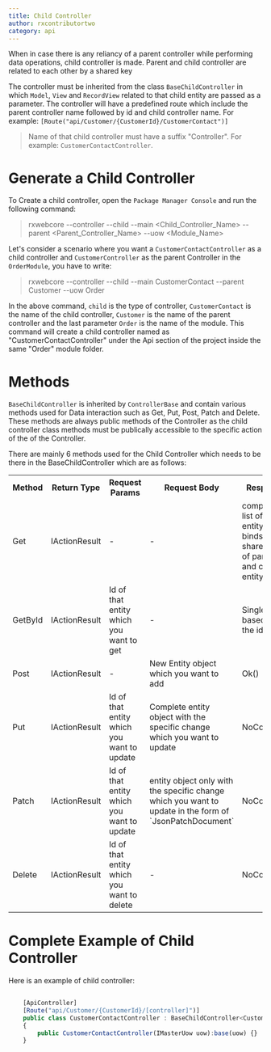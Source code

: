 ```yaml
---
title: Child Controller
author: rxcontributortwo
category: api
---
```


When in case there is any reliancy of a parent controller while performing data operations, child controller is made. Parent and child controller are related to each other by a shared key 

The controller must be inherited from the class `BaseChildController` in which  `Model`, `View` and `RecordView` related to that child entity are passed as a parameter. The controller will have a predefined route which include the parent controller name followed by id and child controller name. For example: `[Route("api/Customer/{CustomerId}/CustomerContact")]`

> Name of that child controller must have a suffix "Controller". For example: `CustomerContactController`.

# Generate a Child Controller

To Create a child controller, open the `Package Manager Console` and run the following command:

> rxwebcore --controller --child --main <Child_Controller_Name> --parent <Parent_Controller_Name> --uow <Module_Name>

Let's consider a scenario where you want a `CustomerContactController` as a child controller and `CustomerController` as the parent Controller in the `OrderModule`, you have to write:

> rxwebcore --controller --child --main CustomerContact --parent Customer --uow Order

In the above command, `child` is the type of controller, `CustomerContact` is the name of the child controller, `Customer` is the name of the parent controller and the last parameter `Order` is the name of the module. This command will create a child controller named as "CustomerContactController" under the Api section of the project inside the same "Order" module folder. 

# Methods

`BaseChildController` is inherited by `ControllerBase` and contain various methods used for Data interaction such as Get, Put, Post, Patch and Delete. These methods are always public methods of the Controller as the child controller class methods must be publically accessible to the specific action of the of the Controller. 

There are mainly 6 methods used for the Child Controller which needs to be there in the BaseChildController which are as follows: 

<table class="table table-bordered">
<tr><th>Method</th><th>Return Type</th><th>Request Params</th><th>Request Body</th><th>Response</th></tr>
<tr><td>Get</td><td>IActionResult</td><td> - </td><td> - </td><td>complete list of that entity which binds the shared key of parent and child entity</td></tr>
<tr><td>GetById</td><td>IActionResult</td><td>Id of that entity which you want to get</td><td> - </td><td>Single entity based on the id</td></tr>
<tr><td>Post</td><td>IActionResult</td><td> - </td><td>New Entity object which you want to add</td><td>Ok()</td></tr>
<tr><td>Put</td><td>IActionResult</td><td>Id of that entity which you want to update</td><td>Complete entity object with the specific change which you want to update</td><td>NoContent()</td></tr>
<tr><td>Patch</td><td>IActionResult</td><td>Id of that entity which you want to update</td><td>entity object only with the specific change which you want to update in the form of `JsonPatchDocument`</td><td>NoContent()</td></tr>
<tr><td>Delete</td><td>IActionResult</td><td>Id of that entity which you want to delete</td><td> - </td><td>NoContent()</td></tr>
</table>

# Complete Example of Child Controller

Here is an example of child controller:

```js
    
    [ApiController]
    [Route("api/Customer/{CustomerId}/[controller]")]	
	public class CustomerContactController : BaseChildController<CustomerContact,vCustomerContact,vCustomerContactRecord>
    {
        public CustomerContactController(IMasterUow uow):base(uow) {}
    }

```